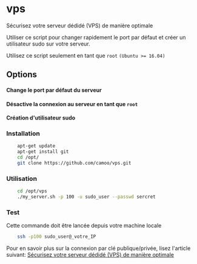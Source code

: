 # vps
Sécurisez votre serveur dédidé (VPS) de manière optimale

Utiliser ce script pour changer rapidement le port par défaut et créer un utilisateur sudo sur votre serveur.

Utilisez ce script seulement en tant que `root` `(Ubuntu >= 16.04)`

## Options
#### Change le port par défaut du serveur
#### Désactive la connexion au serveur en tant que `root`
#### Création d'utilisateur sudo


### Installation
```bash
	apt-get update
	apt-get install git
	cd /opt/
	git clone https://github.com/camoo/vps.git
  ```

### Utilisation
```bash
	cd /opt/vps
	./my_server.sh -p 100 -u sudo_user --passwd sercret
  ```
### Test
Cette commande doit être lancée depuis votre machine locale
```bash
	ssh -p100 sudo_user@_votre_IP
  ```

Pour en savoir plus sur la connexion par clé publique/privée, lisez l'article suivant: [Sécurisez votre serveur dédidé (VPS) de manière optimale](https://www.camoo.hosting/blog/13/securisez-votre-serveur-dedie.html)
